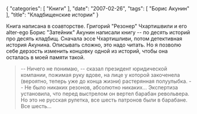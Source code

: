 {
   "categories": [
      "Книги"
   ],
   "date": "2007-02-26",
   "tags": [
      "Борис Акунин"
   ],
   "title": "Кладбищенские истории"
}

Книга написана в соавторстве. Григорий "Резонер" Чхартишвили и его alter-ego Борис "Затейник" Акунин написали книгу -- по десять историй про десять кладбищ. Сначала эссе Чхартишливи, потом детективная история Акунина. Описывать сложно, это надо читать. Но я позволю себе дерзость изменить концовку одной из историй, чтобы она осталась в моей памяти такой.

> -- Ничего не понимаю, -- сказал президент юридической компании, пожимая руку вдове, на лице у которой закоченела (вероятно, теперь уже до конца жизни) растерянная полуулыбка. -- Не было никаких резонов, абсолютно никаких… Экспертиза установила, что перед выстрелом он вертел барабан револьвера. Но это не русская рулетка, все шесть патронов были в барабане. Все шесть...
